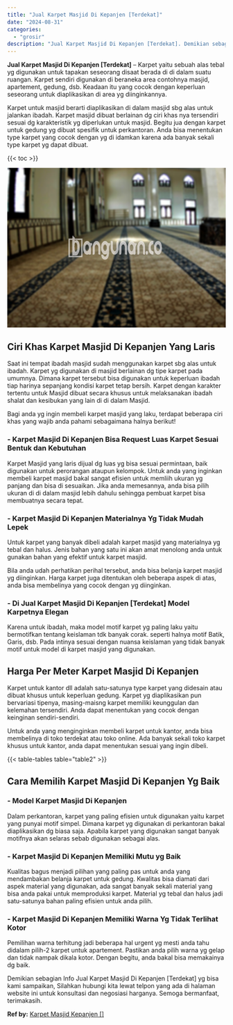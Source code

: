 ```yaml
---
title: "Jual Karpet Masjid Di Kepanjen [Terdekat]"
date: "2024-08-31"
categories: 
  - "grosir"
description: "Jual Karpet Masjid Di Kepanjen [Terdekat]. Demikian sebagian Info Jual Karpet Masjid Di Kepanjen [Terdekat] yg bisa kami sampaikan, Silahkan hubungi kita l..."
---
```


**Jual Karpet Masjid Di Kepanjen \[Terdekat\]** – Karpet yaitu sebuah alas tebal yg digunakan untuk tapakan seseorang disaat berada di di dalam suatu ruangan. Karpet sendiri digunakan di beraneka area contohnya masjid, apartement, gedung, dsb. Keadaan itu yang cocok dengan keperluan seseorang untuk diaplikasikan di area yg diinginkannya.

Karpet untuk masjid berarti diaplikasikan di dalam masjid sbg alas untuk jalankan ibadah. Karpet masjid dibuat berlainan dg ciri khas nya tersendiri sesuai dg karakteristik yg diperlukan untuk masjid. Begitu jua dengan karpet untuk gedung yg dibuat spesifik untuk perkantoran. Anda bisa menentukan type karpet yang cocok dengan yg di idamkan karena ada banyak sekali type karpet yg dapat dibuat.

{{< toc >}}

![Jual Karpet Masjid Di Kepanjen [Terdekat]](/images/grosir-karpet-murah-72.png)

## Ciri Khas Karpet Masjid Di Kepanjen Yang Laris

Saat ini tempat ibadah masjid sudah menggunakan karpet sbg alas untuk ibadah. Karpet yg digunakan di masjid berlainan dg tipe karpet pada umumnya. Dimana karpet tersebut bisa digunakan untuk keperluan ibadah tiap harinya sepanjang kondisi karpet tetap bersih. Karpet dengan karakter tertentu untuk Masjid dibuat secara khusus untuk melaksanakan ibadah shalat dan kesibukan yang lain di di dalam Masjid.

Bagi anda yg ingin membeli karpet masjid yang laku, terdapat beberapa ciri khas yang wajib anda pahami sebagaimana halnya berikut!

### \- Karpet Masjid Di Kepanjen Bisa Request Luas Karpet Sesuai Bentuk dan Kebutuhan

Karpet Masjid yang laris dijual dg luas yg bisa sesuai permintaan, baik digunakan untuk perorangan ataupun kelompok. Untuk anda yang inginkan membeli karpet masjid bakal sangat efisien untuk memliih ukuran yg panjang dan bisa di sesuaikan. Jika anda memesannya, anda bisa pilih ukuran di di dalam masjid lebih dahulu sehingga pembuat karpet bisa membuatnya secara tepat.

### \- Karpet Masjid Di Kepanjen Materialnya Yg Tidak Mudah Lepek

Untuk karpet yang banyak dibeli adalah karpet masjid yang materialnya yg tebal dan halus. Jenis bahan yang satu ini akan amat menolong anda untuk gunakan bahan yang efektif untuk karpet masjid.

Bila anda udah perhatikan perihal tersebut, anda bisa belanja karpet masjid yg diinginkan. Harga karpet juga ditentukan oleh beberapa aspek di atas, anda bisa membelinya yang cocok dengan yg diinginkan.

### \- Di Jual Karpet Masjid Di Kepanjen \[Terdekat\] Model Karpetnya Elegan

Karena untuk ibadah, maka model motif karpet yg paling laku yaitu bermotifkan tentang keislaman tdk banyak corak. seperti halnya motif Batik, Garis, dsb. Pada intinya sesuai dengan nuansa keislaman yang tidak banyak motif untuk model di karpet masjid yang digunakan.

## Harga Per Meter Karpet Masjid Di Kepanjen

Karpet untuk kantor dll adalah satu-satunya type karpet yang didesain atau dibuat khusus untuk keperluan gedung. Karpet yg diaplikasikan pun bervariasi tipenya, masing-maisng karpet memiliki keunggulan dan kelemahan tersendiri. Anda dapat menentukan yang cocok dengan keinginan sendiri-sendiri.

Untuk anda yang menginginkan membeli karpet untuk kantor, anda bisa membelinya di toko terdekat atau toko online. Ada banyak sekali toko karpet khusus untuk kantor, anda dapat menentukan sesuai yang ingin dibeli.

{{< table-tables table="table2" >}}

## Cara Memilih Karpet Masjid Di Kepanjen Yg Baik

### \- Model Karpet Masjid Di Kepanjen

Dalam perkantoran, karpet yang paling efisien untuk digunakan yaitu karpet yang punyai motif simpel. Dimana karpet yg digunakan di perkantoran bakal diaplikasikan dg biasa saja. Apabila karpet yang digunakan sangat banyak motifnya akan selaras sebab digunakan sebagai alas.

### \- Karpet Masjid Di Kepanjen Memiliki Mutu yg Baik

Kualitas bagus menjadi pilihan yang paling pas untuk anda yang mendambakan belanja karpet untuk gedung. Kwalitas bisa diamati dari aspek material yang digunakan, ada sangat banyak sekali material yang bisa anda pakai untuk memproduksi karpet. Material yg tebal dan halus jadi satu-satunya bahan paling efisien untuk anda pilih.

### \- Karpet Masjid Di Kepanjen Memiliki Warna Yg Tidak Terlihat Kotor

Pemilihan warna terhitung jadi beberapa hal urgent yg mesti anda tahu didalam pilih-2 karpet untuk apartement. Pastikan anda pilih warna yg gelap dan tidak nampak dikala kotor. Dengan begitu, anda bakal bisa memakainya dg baik.

Demikian sebagian Info Jual Karpet Masjid Di Kepanjen \[Terdekat\] yg bisa kami sampaikan, Silahkan hubungi kita lewat telpon yang ada di halaman website ini untuk konsultasi dan negosiasi harganya. Semoga bermanfaat, terimakasih.

**Ref by:**  [Karpet Masjid Kepanjen []](https://id.wikipedia.org/wiki/Karpet)
